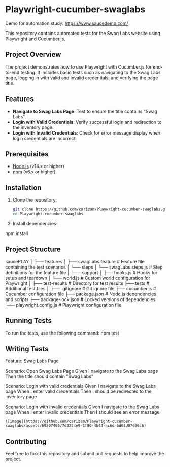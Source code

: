 # Playwright-cucumber-swaglabs

Demo for automation study: https://www.saucedemo.com/

This repository contains automated tests for the Swag Labs website using Playwright and Cucumber.js.

## Project Overview

The project demonstrates how to use Playwright with Cucumber.js for end-to-end testing. It includes basic tests such as navigating to the Swag Labs page, logging in with valid and invalid credentials, and verifying the page title.

## Features

- **Navigate to Swag Labs Page**: Test to ensure the title contains "Swag Labs".
- **Login with Valid Credentials**: Verify successful login and redirection to the inventory page.
- **Login with Invalid Credentials**: Check for error message display when login credentials are incorrect.

## Prerequisites

- [Node.js](https://nodejs.org/) (v14.x or higher)
- [npm](https://www.npmjs.com/) (v6.x or higher)

## Installation

1. Clone the repository:

   ```sh
   git clone https://github.com/carizam/Playwright-cucumber-swaglabs.git
   cd Playwright-cucumber-swaglabs

2. Install dependencies:

npm install

   
## Project Structure

saucePLAY
│
├── features
│   ├── swagLabs.feature        # Feature file containing the test scenarios
│   └── steps
│       └── swagLabs.steps.js   # Step definitions for the feature file
│
├── support
│   ├── hooks.js                # Hooks for setup and teardown
│   └── world.js                # Custom world configuration for Playwright
│
├── test-results                # Directory for test results
├── tests                       # Additional test files
│
├── .gitignore                  # Git ignore file
├── cucumber.js                 # Cucumber configuration file
├── package.json                # Node.js dependencies and scripts
├── package-lock.json           # Locked versions of dependencies
└── playwright.config.js        # Playwright configuration file

## Running Tests
To run the tests, use the following command:
npm test

## Writing Tests

Feature: Swag Labs Page

  Scenario: Open Swag Labs Page
    Given I navigate to the Swag Labs page
    Then the title should contain "Swag Labs"

  Scenario: Login with valid credentials
    Given I navigate to the Swag Labs page
    When I enter valid credentials
    Then I should be redirected to the inventory page

  Scenario: Login with invalid credentials
    Given I navigate to the Swag Labs page
    When I enter invalid credentials
    Then I should see an error message

    ![image](https://github.com/carizam/Playwright-cucumber-swaglabs/assets/69807406/7d3224e9-1f80-4b44-ac6d-6d08d07696c6)


## Contributing
Feel free to fork this repository and submit pull requests to help improve the project. 
